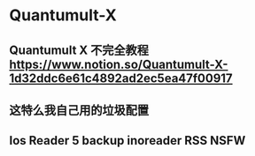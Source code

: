 # Quantumult-X 
## Quantumult X 不完全教程 https://www.notion.so/Quantumult-X-1d32ddc6e61c4892ad2ec5ea47f00917 
## 这特么我自己用的垃圾配置
## Ios Reader 5 backup inoreader RSS NSFW 
